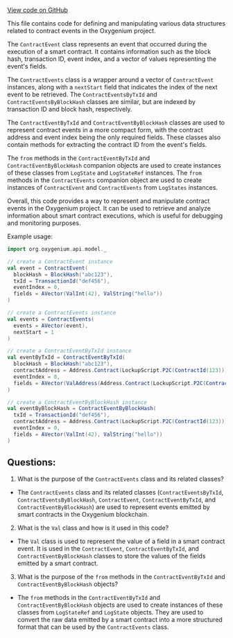 [View code on GitHub](https://github.com/oxygenium/oxygenium/api/src/main/scala/org/oxygenium/api/model/ContractEvents.scala)

This file contains code for defining and manipulating various data structures related to contract events in the Oxygenium project. 

The `ContractEvent` class represents an event that occurred during the execution of a smart contract. It contains information such as the block hash, transaction ID, event index, and a vector of values representing the event's fields. 

The `ContractEvents` class is a wrapper around a vector of `ContractEvent` instances, along with a `nextStart` field that indicates the index of the next event to be retrieved. The `ContractEventsByTxId` and `ContractEventsByBlockHash` classes are similar, but are indexed by transaction ID and block hash, respectively. 

The `ContractEventByTxId` and `ContractEventByBlockHash` classes are used to represent contract events in a more compact form, with the contract address and event index being the only required fields. These classes also contain methods for extracting the contract ID from the event's fields. 

The `from` methods in the `ContractEventByTxId` and `ContractEventByBlockHash` companion objects are used to create instances of these classes from `LogState` and `LogStateRef` instances. The `from` methods in the `ContractEvents` companion object are used to create instances of `ContractEvent` and `ContractEvents` from `LogStates` instances. 

Overall, this code provides a way to represent and manipulate contract events in the Oxygenium project. It can be used to retrieve and analyze information about smart contract executions, which is useful for debugging and monitoring purposes. 

Example usage:

```scala
import org.oxygenium.api.model._

// create a ContractEvent instance
val event = ContractEvent(
  blockHash = BlockHash("abc123"),
  txId = TransactionId("def456"),
  eventIndex = 0,
  fields = AVector(ValInt(42), ValString("hello"))
)

// create a ContractEvents instance
val events = ContractEvents(
  events = AVector(event),
  nextStart = 1
)

// create a ContractEventByTxId instance
val eventByTxId = ContractEventByTxId(
  blockHash = BlockHash("abc123"),
  contractAddress = Address.Contract(LockupScript.P2C(ContractId(123))),
  eventIndex = 0,
  fields = AVector(ValAddress(Address.Contract(LockupScript.P2C(ContractId(123)))))
)

// create a ContractEventByBlockHash instance
val eventByBlockHash = ContractEventByBlockHash(
  txId = TransactionId("def456"),
  contractAddress = Address.Contract(LockupScript.P2C(ContractId(123))),
  eventIndex = 0,
  fields = AVector(ValInt(42), ValString("hello"))
)
```
## Questions: 
 1. What is the purpose of the `ContractEvents` class and its related classes?
- The `ContractEvents` class and its related classes (`ContractEventsByTxId`, `ContractEventsByBlockHash`, `ContractEvent`, `ContractEventByTxId`, and `ContractEventByBlockHash`) are used to represent events emitted by smart contracts in the Oxygenium blockchain.

2. What is the `Val` class and how is it used in this code?
- The `Val` class is used to represent the value of a field in a smart contract event. It is used in the `ContractEvent`, `ContractEventByTxId`, and `ContractEventByBlockHash` classes to store the values of the fields emitted by a smart contract.

3. What is the purpose of the `from` methods in the `ContractEventByTxId` and `ContractEventByBlockHash` objects?
- The `from` methods in the `ContractEventByTxId` and `ContractEventByBlockHash` objects are used to create instances of these classes from `LogStateRef` and `LogState` objects. They are used to convert the raw data emitted by a smart contract into a more structured format that can be used by the `ContractEvents` class.